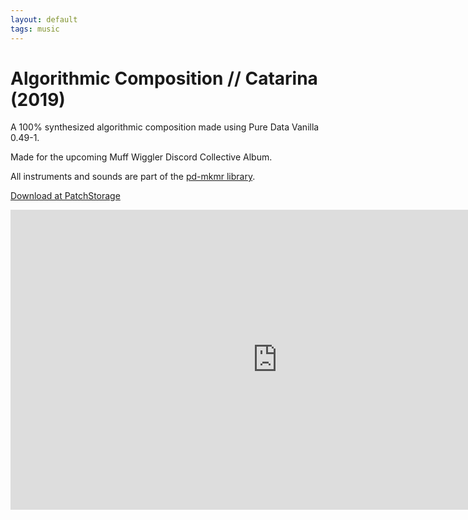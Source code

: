 ```yaml
---
layout: default
tags: music
---
```

# Algorithmic Composition // Catarina (2019)

A 100%  synthesized algorithmic composition made using Pure Data Vanilla 0.49-1.

Made for the upcoming Muff Wiggler Discord Collective Album.

All instruments and sounds are part of the [pd-mkmr library](https://github.com/MikeMorenoAudio/pd-mkmr).

[Download at PatchStorage](https://patchstorage.com/algorithmic-composition-catarina/)

<p><div class="video-container"><iframe width="853" height="480" src="https://www.youtube.com/embed/4ypHU6HKekM" frameborder="0" allowfullscreen></iframe></div></p>
